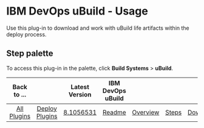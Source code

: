 
# IBM DevOps uBuild - Usage


Use this plug-in to download and work with uBuild life artifacts within the deploy process.


## **Step palette**

To access this plug-in in the palette, click **Build Systems** > **uBuild**.


|Back to ...||Latest Version|IBM DevOps uBuild ||||
| :---: | :---: | :---: | :---: | :---: | :---: | :---: |
|[All Plugins](../../index.md)|[Deploy Plugins](../README.md)|[8.1056531](https://raw.githubusercontent.com/UrbanCode/IBM-UCD-PLUGINS/main/files/uBuild/uBuild-8.1056531.zip)|[Readme](README.md)|[Overview](overview.md)|[Steps](steps.md)|[Downloads](downloads.md)|
